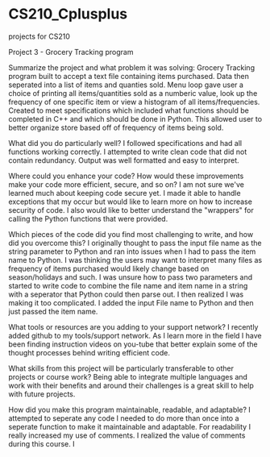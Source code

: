 # CS210_Cplusplus
projects for CS210 


Project 3 - Grocery Tracking program

Summarize the project and what problem it was solving: Grocery Tracking program built to accept a text file containing items purchased. Data then seperated into a list of items and quanties sold. Menu loop gave user a choice of printing all items/quantities sold as a numberic value, look up the frequency of one specific item or view a histogram of all items/frequencies. Created to meet specifications which included what functions should be completed in C++ and which should be done in Python. This allowed user to better organize store based off of frequency of items being sold.

What did you do particularly well? I followed specifications and had all functions working correctly. I attempted to write clean code that did not contain redundancy. Output was well formatted and easy to interpret.

Where could you enhance your code? How would these improvements make your code more efficient, secure, and so on? I am not sure we've learned much about keeping code secure yet. I made it able to handle exceptions that my occur but would like to learn more on how to increase security of code. I also would like to better understand the "wrappers" for calling the Python functions that were provided.

Which pieces of the code did you find most challenging to write, and how did you overcome this? I originally thought to pass the input file name as the string parameter to Python and ran into issues when I had to pass the item name to Python. I was thinking the users may want to interpret many files as frequency of items purchased would likely change based on season/holidays and such. I was unsure how to pass two parameters and started to write code to combine the file name and item name in a string with a seperator that Python could then parse out. I then realized I was making it too complicated. I added the input File name to Python and then just passed the item name.

What tools or resources are you adding to your support network?
I recently added github to my tools/support network. As I learn more in the field I have been finding instruction videos on you-tube that better explain some of the thought processes behind writing efficient code.

What skills from this project will be particularly transferable to other projects or course work? Being able to integrate multiple languages and work with their benefits and around their challenges is a great skill to help with future projects.

How did you make this program maintainable, readable, and adaptable? I attempted to seperate any code I needed to do more than once into a seperate function to make it maintainable and adaptable. For readability I really increased my use of comments. I realized the value of comments during this course. I
